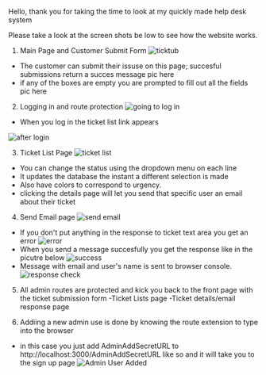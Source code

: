 
Hello, thank you for taking the time to look at my quickly made help desk system

Please take a look at the screen shots be low to see how the website works.



1. Main Page and Customer Submit Form
![ticktub](./readmepics/Ticket%20Submit%20Form.png "Ticket Submit Form")
- The customer can submit their issuse on this page; succesful submissions return a succes message
pic here
- if any of the boxes are empty you are prompted to fill out all the fields
pic here



2. Logging in and route protection
![going to log in](./readmepics/Going%20to%20log%20in.png "Going to log in")
- When you log in the ticket list link appears

![after login](./readmepics/after%20login.png "after login")

3. Ticket List Page
![ticket list](./readmepics/Ticket%20List%20View%20.png "ticket list")
- You can change the status using the dropdown menu on each line
- It updates the database the instant a different selection is made
- Also have colors to correspond to urgency. 
- clicking the details page will let you send that specific user an email about their ticket

4. Send Email page
![send email](./readmepics/send%20response%20page.png "sending email")
- If you don't put anything in the response to ticket text area you get an error
![error](./readmepics/error%20send%20response.png "email error")
- When you send a message succesfully you get the response like in the picutre below
![success](./readmepics/sucess%20send%20message.png "email success")
- Message with email and user's name is sent to browser console.
![response check](./readmepics/response%20check.png "response check")


5. All admin routes are protected and kick you back to the front page with the ticket submission form
   -Ticket Lists page
   -Ticket details/email response page

6. Addiing a new admin use is done by knowing the route extension to type into the browser
- in this case you just add AdminAddSecretURL to http://localhost:3000/AdminAddSecretURL like so and it will take you to the sign up page
![Admin User Added](./readmepics/user%20added.png "Admin User Added")








